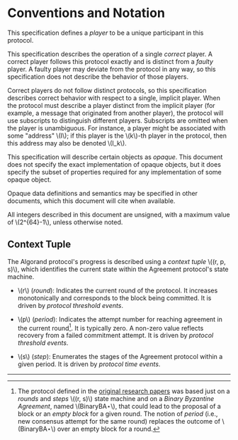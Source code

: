 # Conventions and Notation

This specification defines a _player_ to be a unique participant in
this protocol.

This specification describes the operation of a single _correct_
player. A correct player follows this protocol exactly and is
distinct from a _faulty_ player. A faulty player may deviate from
the protocol in any way, so this specification does not describe the
behavior of those players.

Correct players do not follow distinct protocols, so this
specification describes correct behavior with respect to a single,
implicit player. When the protocol must describe a player distinct
from the implicit player (for example, a message that originated from
another player), the protocol will use subscripts to distinguish
different players. Subscripts are omitted when the player is
unambiguous. For instance, a player might be associated with some
"address" \\(I\\); if this player is the \\(k\\)-th player in the protocol,
then this address may also be denoted \\(I_k\\).

This specification will describe certain objects as _opaque_. This
document does not specify the exact implementation of opaque objects,
but it does specify the subset of properties required for any
implementation of some opaque object.

Opaque data definitions and semantics may be specified in other
documents, which this document will cite when available.

All integers described in this document are unsigned, with a maximum value of \\(2^{64}-1\\),
unless otherwise noted.

## Context Tuple

The Algorand protocol's progress is described using a _context tuple_ \\((r, p, s)\\),
which identifies the current state within the Agreement protocol's state machine.

- \\(r\\) (_round_): Indicates the current round of the protocol. It increases monotonically
and corresponds to the block being committed. It is driven by _protocol threshold
events_.

- \\(p\\) (_period_): Indicates the attempt number for reaching agreement in the
current round[^1]. It is typically zero. A non-zero value reflects recovery from a failed
commitment attempt. It is driven by _protocol threshold events_.

- \\(s\\) (_step_): Enumerates the stages of the Agreement protocol within a given
period. It is driven by _protocol time events_.

---

[^1]: The protocol defined in the [original research papers](https://eprint.iacr.org/2017/454.pdf)
was based just on a _rounds_ and _steps_ \\((r, s)\\) state machine and on a _Binary
Byzantine Agreement_, named \\(BinaryBA⋆\\), that could lead to the proposal of a
block or an _empty block_ for a given round. The notion of _period_ (i.e., new consensus
attempt for the same round) replaces the outcome of \\(BinaryBA⋆\\) over an empty
block for a round.